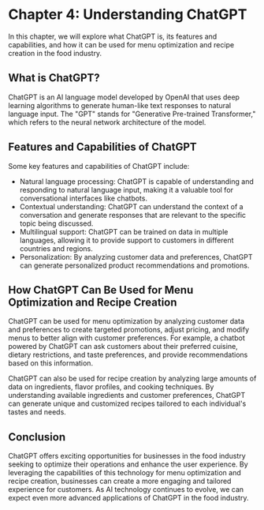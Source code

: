 Chapter 4: Understanding ChatGPT
================================

In this chapter, we will explore what ChatGPT is, its features and capabilities, and how it can be used for menu optimization and recipe creation in the food industry.

What is ChatGPT?
----------------

ChatGPT is an AI language model developed by OpenAI that uses deep learning algorithms to generate human-like text responses to natural language input. The "GPT" stands for "Generative Pre-trained Transformer," which refers to the neural network architecture of the model.

Features and Capabilities of ChatGPT
------------------------------------

Some key features and capabilities of ChatGPT include:

* Natural language processing: ChatGPT is capable of understanding and responding to natural language input, making it a valuable tool for conversational interfaces like chatbots.
* Contextual understanding: ChatGPT can understand the context of a conversation and generate responses that are relevant to the specific topic being discussed.
* Multilingual support: ChatGPT can be trained on data in multiple languages, allowing it to provide support to customers in different countries and regions.
* Personalization: By analyzing customer data and preferences, ChatGPT can generate personalized product recommendations and promotions.

How ChatGPT Can Be Used for Menu Optimization and Recipe Creation
-----------------------------------------------------------------

ChatGPT can be used for menu optimization by analyzing customer data and preferences to create targeted promotions, adjust pricing, and modify menus to better align with customer preferences. For example, a chatbot powered by ChatGPT can ask customers about their preferred cuisine, dietary restrictions, and taste preferences, and provide recommendations based on this information.

ChatGPT can also be used for recipe creation by analyzing large amounts of data on ingredients, flavor profiles, and cooking techniques. By understanding available ingredients and customer preferences, ChatGPT can generate unique and customized recipes tailored to each individual's tastes and needs.

Conclusion
----------

ChatGPT offers exciting opportunities for businesses in the food industry seeking to optimize their operations and enhance the user experience. By leveraging the capabilities of this technology for menu optimization and recipe creation, businesses can create a more engaging and tailored experience for customers. As AI technology continues to evolve, we can expect even more advanced applications of ChatGPT in the food industry.
